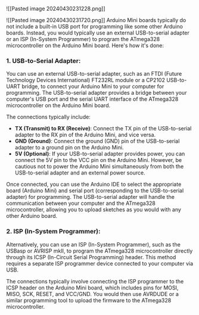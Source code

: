 ![[Pasted image 20240430231228.png]]

![[Pasted image 20240430231720.png]]
Arduino Mini boards typically do not include a built-in USB port for programming like some other Arduino boards. Instead, you would typically use an external USB-to-serial adapter or an ISP (In-System Programmer) to program the ATmega328 microcontroller on the Arduino Mini board. Here's how it's done:

### 1. USB-to-Serial Adapter:


You can use an external USB-to-serial adapter, such as an FTDI (Future Technology Devices International) FT232RL module or a CP2102 USB-to-UART bridge, to connect your Arduino Mini to your computer for programming. The USB-to-serial adapter provides a bridge between your computer's USB port and the serial UART interface of the ATmega328 microcontroller on the Arduino Mini board.

The connections typically include:

- **TX (Transmit) to RX (Receive)**: Connect the TX pin of the USB-to-serial adapter to the RX pin of the Arduino Mini, and vice versa.
- **GND (Ground)**: Connect the ground (GND) pin of the USB-to-serial adapter to a ground pin on the Arduino Mini.
- **5V (Optional)**: If your USB-to-serial adapter provides power, you can connect the 5V pin to the VCC pin on the Arduino Mini. However, be cautious not to power the Arduino Mini simultaneously from both the USB-to-serial adapter and an external power source.

Once connected, you can use the Arduino IDE to select the appropriate board (Arduino Mini) and serial port (corresponding to the USB-to-serial adapter) for programming. The USB-to-serial adapter will handle the communication between your computer and the ATmega328 microcontroller, allowing you to upload sketches as you would with any other Arduino board.

### 2. ISP (In-System Programmer):

Alternatively, you can use an ISP (In-System Programmer), such as the USBasp or AVRISP mkII, to program the ATmega328 microcontroller directly through its ICSP (In-Circuit Serial Programming) header. This method requires a separate ISP programmer device connected to your computer via USB.

The connections typically involve connecting the ISP programmer to the ICSP header on the Arduino Mini board, which includes pins for MOSI, MISO, SCK, RESET, and VCC/GND. You would then use AVRDUDE or a similar programming tool to upload the firmware to the ATmega328 microcontroller.